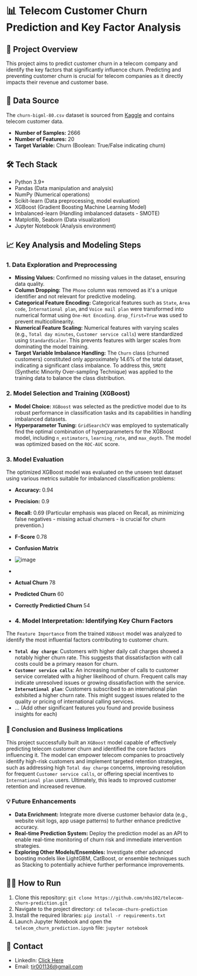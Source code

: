 # 📊 Telecom Customer Churn Prediction and Key Factor Analysis

## 🚀 Project Overview
This project aims to predict customer churn in a telecom company and identify the key factors that significantly influence churn. Predicting and preventing customer churn is crucial for telecom companies as it directly impacts their revenue and customer base.

## 💾 Data Source
The `churn-bigml-80.csv` dataset is sourced from [Kaggle](https://www.kaggle.com/datasets/mnassrib/telecom-churn-datasets?select=churn-bigml-80.csv) and contains telecom customer data.
- **Number of Samples:** 2666
- **Number of Features:** 20
- **Target Variable:** Churn (Boolean: True/False indicating churn)

## 🛠️ Tech Stack
- Python 3.9+
- Pandas (Data manipulation and analysis)
- NumPy (Numerical operations)
- Scikit-learn (Data preprocessing, model evaluation)
- XGBoost (Gradient Boosting Machine Learning Model)
- Imbalanced-learn (Handling imbalanced datasets - SMOTE)
- Matplotlib, Seaborn (Data visualization)
- Jupyter Notebook (Analysis environment)

## 📈 Key Analysis and Modeling Steps

### 1. Data Exploration and Preprocessing
- **Missing Values:** Confirmed no missing values in the dataset, ensuring data quality.
- **Column Dropping:** The `Phone` column was removed as it's a unique identifier and not relevant for predictive modeling.
- **Categorical Feature Encoding:** Categorical features such as `State`, `Area code`, `International plan`, and `Voice mail plan` were transformed into numerical format using `One-Hot Encoding`. `drop_first=True` was used to prevent multicollinearity.
- **Numerical Feature Scaling:** Numerical features with varying scales (e.g., `Total day minutes`, `Customer service calls`) were standardized using `StandardScaler`. This prevents features with larger scales from dominating the model training.
- **Target Variable Imbalance Handling:** The `Churn` class (churned customers) constituted only approximately 14.6% of the total dataset, indicating a significant class imbalance. To address this, `SMOTE` (Synthetic Minority Over-sampling Technique) was applied to the training data to balance the class distribution.

### 2. Model Selection and Training (XGBoost)
- **Model Choice:** `XGBoost` was selected as the predictive model due to its robust performance in classification tasks and its capabilities in handling imbalanced datasets.
- **Hyperparameter Tuning:** `GridSearchCV` was employed to systematically find the optimal combination of hyperparameters for the XGBoost model, including `n_estimators`, `learning_rate`, and `max_depth`. The model was optimized based on the `ROC-AUC` score.

### 3. Model Evaluation
The optimized XGBoost model was evaluated on the unseen test dataset using various metrics suitable for imbalanced classification problems:
- **Accuracy:** 0.94
- **Precision:** 0.9
- **Recall:** 0.69 (Particular emphasis was placed on Recall, as minimizing false negatives - missing actual churners - is crucial for churn prevention.)
- **F-Score** 0.78

- **Confusion Matrix**
- ![image](https://github.com/user-attachments/assets/3db4a7a7-a03f-41e9-b3fd-bed8c4c78833)
- 
- **Actual Churn** 78
- **Predicted Churn** 60
- **Correctly Predictied Churn** 54

- ### 4. Model Interpretation: Identifying Key Churn Factors
The `Feature Importance` from the trained `XGBoost` model was analyzed to identify the most influential factors contributing to customer churn.
- **`Total day charge`**: Customers with higher daily call charges showed a notably higher churn rate. This suggests that dissatisfaction with call costs could be a primary reason for churn.
- **`Customer service calls`**: An increasing number of calls to customer service correlated with a higher likelihood of churn. Frequent calls may indicate unresolved issues or growing dissatisfaction with the service.
- **`International plan`**: Customers subscribed to an international plan exhibited a higher churn rate. This might suggest issues related to the quality or pricing of international calling services.
- ... (Add other significant features you found and provide business insights for each)

### 🚀 Conclusion and Business Implications
This project successfully built an `XGBoost` model capable of effectively predicting telecom customer churn and identified the core factors influencing it. The model can empower telecom companies to proactively identify high-risk customers and implement targeted retention strategies, such as addressing high `Total day charge` concerns, improving resolution for frequent `Customer service calls`, or offering special incentives to `International plan` users. Ultimately, this leads to improved customer retention and increased revenue.

### 💡 Future Enhancements
- **Data Enrichment:** Integrate more diverse customer behavior data (e.g., website visit logs, app usage patterns) to further enhance predictive accuracy.
- **Real-time Prediction System:** Deploy the prediction model as an API to enable real-time monitoring of churn risk and immediate intervention strategies.
- **Exploring Other Models/Ensembles:** Investigate other advanced boosting models like LightGBM, CatBoost, or ensemble techniques such as Stacking to potentially achieve further performance improvements.

## 🏃‍♀️ How to Run
1.  Clone this repository: `git clone https://github.com/nhs102/telecom-churn-prediction.git`
2.  Navigate to the project directory: `cd telecom-churn-prediction`
3.  Install the required libraries: `pip install -r requirements.txt`
4.  Launch Jupyter Notebook and open the `telecom_churn_prediction.ipynb` file: `jupyter notebook`

## 📧 Contact
- LinkedIn: [Click Here](https://www.linkedin.com/in/shawn-nam-b79614204/)
- Email: tjr001136@gmail.com


